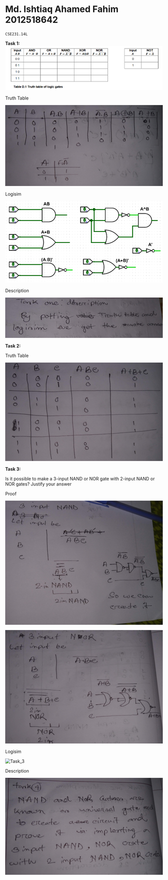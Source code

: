 # **Md. Ishtiaq Ahamed Fahim 2012518642**
`CSE231.14L`

**Task 1:**
![Q1](https://github.com/IAFahim/CSE231/blob/master/Lab/Lab_1/Questions/Task_1.png)

Truth Table

![Task_1](https://github.com/IAFahim/CSE231/blob/master/Lab/Lab_1/Task_1/Task_1_Truth_Table.jpg)

Logisim

![Task_1](https://github.com/IAFahim/CSE231/blob/master/Lab/Lab_1/Task_1/Task_1_Logisim.jpg)

Description

![Task_1](https://github.com/IAFahim/CSE231/blob/master/Lab/Lab_1/Task_1/Task_1_Description.jpg)


**Task 2:**

Truth Table

![Task_2](https://github.com/IAFahim/CSE231/blob/master/Lab/Lab_1/Task_2/Task_2.jpg)


**Task 3:**

Is it possible to make a 3-input NAND or NOR gate with 2-input NAND or NOR gates? Justify your answer

Proof

![Task_3](https://github.com/IAFahim/CSE231/blob/master/Lab/Lab_1/Task_3/Proof_1.jpg)

![Task_3](https://github.com/IAFahim/CSE231/blob/master/Lab/Lab_1/Task_3/Proof_2.jpg)

Logisim

![Task_3](https://github.com/IAFahim/CSE231/blob/master/Lab/Lab_1/Task_3/Logisim.jpg)

Description

![Task_3](https://github.com/IAFahim/CSE231/blob/master/Lab/Lab_1/Task_3/Description.jpg)
